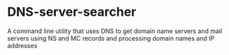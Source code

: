 # DNS-server-searcher
A command line utility that uses DNS to get domain name servers and mail servers using NS and MC records and processing domain names and IP addresses

